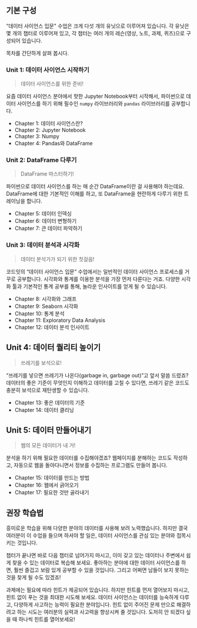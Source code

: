 ## 기본 구성

“데이터 사이언스 입문" 수업은 크게 다섯 개의 유닛으로 이루어져 있습니다. 각 유닛은 몇 개의 챕터로 이루어져 있고, 각 챕터는 여러 개의 레슨(영상, 노트, 과제, 퀴즈)으로 구성되어 있습니다.

목차를 간단하게 살펴 봅시다.

### Unit 1: 데이터 사이언스 시작하기

> 데이터 사이언스를 위한 준비!

요즘 데이터 사이언스 분야에서 핫한 Jupyter Notebook부터 시작해서, 파이썬으로 데이터 사이언스를 하기 위해 필수인 `numpy` 라이브러리와 `pandas` 라이브러리를 공부합니다.

- Chapter 1: 데이터 사이언스란?
- Chapter 2: Jupyter Notebook
- Chapter 3: Numpy
- Chapter 4: Pandas와 DataFrame

### Unit 2: DataFrame 다루기

> DataFrame 마스터하기!

파이썬으로 데이터 사이언스를 하는 매 순간 DataFrame이란 걸 사용해야 하는데요. DataFrame에 대한 기본적인 이해를 하고, 또 DataFrame을 현란하게 다루기 위한 트레이닝을 합니다.

- Chapter 5: 데이터 인덱싱
- Chapter 6: 데이터 변형하기
- Chapter 7: 큰 데이터 파악하기

### Unit 3: 데이터 분석과 시각화

> 데이터 분석가가 되기 위한 첫걸음!

코드잇의 “데이터 사이언스 입문” 수업에서는 일반적인 데이터 사이언스 프로세스를 거꾸로 공부합니다. 시각화와 통계를 이용한 분석을 가장 먼저 다룬다는 거죠. 다양한 시각화 툴과 기본적인 통계 공부를 통해, 놀라운 인사이트를 얻게 될 수 있습니다.

- Chapter 8: 시각화와 그래프
- Chapter 9: Seaborn 시각화
- Chapter 10: 통계 분석
- Chapter 11: Exploratory Data Analysis
- Chapter 12: 데이터 분석 인사이트

## Unit 4: 데이터 퀄리티 높이기

> 쓰레기를 보석으로!

“쓰레기를 넣으면 쓰레기가 나온다(garbage in, garbage out)”고 앞서 말씀 드렸죠? 데이터의 좋은 기준이 무엇인지 이해하고 데이터를 고칠 수 있다면, 쓰레기 같은 코드도 충분히 보석으로 재탄생할 수 있습니다.

- Chapter 13: 좋은 데이터의 기준
- Chapter 14: 데이터 클리닝

## Unit 5: 데이터 만들어내기

> 웹의 모든 데이터가 내 거!

분석을 하기 위해 필요한 데이터를 수집해야겠죠? 웹페이지를 분해하는 코드도 작성하고, 자동으로 웹을 돌아다니면서 정보를 수집하는 프로그램도 만들어 봅니다.

- Chapter 15: 데이터를 만드는 방법
- Chapter 16: 웹에서 긁어오기
- Chapter 17: 필요한 것만 골라내기

## 권장 학습법

흥미로운 학습을 위해 다양한 분야의 데이터를 사용해 보려 노력했습니다. 하지만 결국 여러분이 이 수업을 들으며 하셔야 할 일은, 데이터 사이언스를 관심 있는 분야와 접목시키는 것입니다.

챕터가 끝나면 바로 다음 챕터로 넘어가지 마시고, 이미 갖고 있는 데이터나 주변에서 쉽게 찾을 수 있는 데이터로 복습해 보세요. 좋아하는 분야에 대한 데이터 사이언스를 하면, 훨씬 즐겁고 보람 있게 공부할 수 있을 것입니다. 그리고 어쩌면 남들이 보지 못하는 것을 찾게 될 수도 있겠죠!

과제에는 필요에 따라 힌트가 제공되어 있습니다. 하지만 힌트를 먼저 열어보지 마시고, 힌트 없이 푸는 것을 최대한 시도해 보세요. 데이터 사이언스는 데이터를 능숙하게 다루고, 다양하게 사고하는 능력이 필요한 분야입니다. 힌트 없이 주어진 문제 만으로 해결하려고 하는 시도는 여러분의 실력과 사고력을 향상시켜 줄 것입니다. 도저히 안 되겠다 싶을 때 하나씩 힌트를 열어보세요!